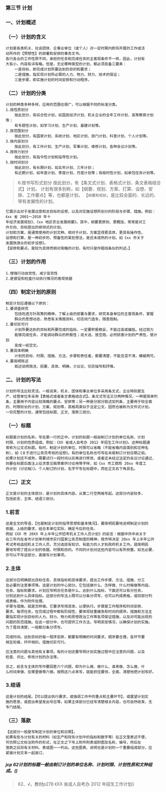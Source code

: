 ### 第三节 计划
### 一、计划概述
### （一）计划的含义
    计划是各类机关、社会团体、企事业单位（或个人）对一定时期内即将开展的工作或活
    动所作的【预想性】的部署和安排的事务文书。
    各行各业的工作性质不同，承担的任务和完成任务的主客观条件不一样，因此，计划有
    大有小，内容有详有略。但是，无论哪种类型的计划，都必须具备三要素：
        一是目标，即完成计划所要达到的目的和要求；
        二是措施，指实现计划所必需的人力、物力、财力、技术的保证；
        三是步骤，即实施计划的时间安排和行动程序。
        
### （二）计划的分类
    计划的种类多种多样，应用的范围也很广，可以根据不同的标准分类。
    1.按性质划分
        按此划分，有综合性计划，如国民经济计划、机关企业的全年工作计划、高等教育计划等；
        有专题性计划，如学习计划、生产计划、基建计划等。
    2.按范围划分
        按此划分，有国家计划、系统计划、地区计划、部门计划、科室计划、个人计划等。
    3.按内容划分
        按此划分，有工作计划、生产计划、军事计划、维修计划、各种会议计划等。
    4.按效力划分
        按此划分，有指令性计划和指导性计划。
    5.按时间划分
        按此划分，有长期计划，如五年计划、三年计划；
        有近期计划，如年度计划、季度计划、月度计划等；有临时性计划，如承包任务计划等。
>   6.按书写形式划分
    按此划分，有【条文式计划、表格式计划、条文表格结合式】计划。
    计划有很多别称，如【纲要、规划、方案、打算、设想、安排、工作要点】等，也都是计划。
    【`纲要和规划`，是比较全面的、长远的、带有发展性的计划。

    它展示出对于发展远景和总目标的设想，以及对实施设想所划分的阶段与步骤、措施。例如：《xx 省 2001〜2010 年十
    年经济发展规划》、《xx 地区农业发展纲要》。其中，纲要更原则、更概括，常常是对工
    作方向、目标提出的纲领式的计划。
    计划和方案，是通常使用的计划文种。相对于计划，方案显得更具体，更具有操作性。
    设想和打算，是一种初步的、预备性的某些想法，是还未成熟的计划。如《xx 市关于
    发展旅游业的初步设想》。
    【安排和要点，是较为具体而相对简略的计划，有时只是作粗线条似的列述。】

### （三）计划的作用
    1.增强行动自觉性，减少盲目性
    2.是督促和检査行动执行情况的客观依据

### （四）制定计划的原则
    制定计划应遵循以下原则：
    1.要调査研究
        包括吃透方针政策的精神，了解上级的部署与要求，研究本身单位的主客观条件，掌握
        群众的思想动态，熟悉有关情报资料，切忌闭门造车，随意炮制。
    2.要切实可行
        计划所要达到的目标和所要完成的指标，一定要积极稳妥，不能过高或偏低。经过努力
        能够完成任务，才能调动群众的积极性；说大话，放空炮，必然损害计划的严肃性，使计划
        变成一纸空文。
    3.要具体明确
        计划的目标、时限、措施、方法、步骤和责任者，都要清楚，不能含混不清，模棱两可。
    4.要简明陈述
        叙述说明简洁、扼要、具体、明确，少议论，切忌描写和抒情。

### 二、计划的写法
    计划的写法比较灵活。一般说来，机关、团体和事业单位多采用条文式，企业特别是生
    产、经营单位多采用【表格式或者条文表格结合式】。条文式写法又分两种情况，一种是简单列
    条，主要用于内容比较简略的要点、安排等；另一种是分部分叙述加列条，主要用于较全面
    的、时限较长的计划，方案、规划等，其格局类似于法定公文，因而也被称为文件式计划。
    一份完整的计划，通常包括标题、正文、落款三部分。
    
### （一）标题
    标题是计划的名称，写在第一行的正中。计划的标题一般由制订计划的单位名称、计划
    时限、计划的性质组成。例如：《XX 省成人自考办 2012 年招生工作计划》。这种标题通
    常称为公文式标题。有时，制定计划的单位、时限可以省略（不能省略内容类别和文种名
    称），如《关于进行公务员考核的设想》。有的单位名称也可写在末尾制订计划日期之前。
    如果计划还不成熟，需要试行一段时间以后再进行修改，或者还未经过法定的会议讨论通过，
    则要在标题后面注上征求意见稿草案供讨论用等字样，如《xx 市工商局 20xx 年度工
    作计划（讨论稿）》。个人制订的计划，名字不写在标题中，而在正文右下角具名。
    
### （二）正文
    正文是计划的主体部分，是计划的具体内容。从第二行空两格写起。这部分内容较多，
    包括前言、主体、结语三部分。
    
### 1.前言
    这是全文的导语，【也是制定计划的指导思想和基本情况】，要简明扼要地说明制定计划的
    依据，上级的要求，结合本单位实际，确定今后的任务。
    例如《XX 市 20XX 年上半年公开招考机关工作人员计划》的前言：根据中共中央关于
    在三年内在省市计划单列城市实行国家公务员制度的精神，我市特决定 20xx 年上半年公开
    考试考核选招机关工作人员，充分选拔有知识、有能力的人才到政府机关工作。就简明扼
    要地写明了提出计划的依据、时限和目的。不同的计划对这些内容可以有所侧重。如无必要，
    亦可以不写这部分，直接写计划事项。
    
### 2.主体
    这部分应明确提出目标任务、具体指标和具体要求，提出工作步骤、方法、措施、分工
    及必要的注意事项等。这是计划的中心部分。它包括做什么、怎样做、什么时候做等内容。
    任务、指标和要求。计划应写明总任务是什么，达到什么指标，下面还可以有分任务，
    分别达到什么具体指标。这部分的写法上既可以分条分项写，也可以列成表格，或将部分列
    成表格，作为附件处理。
    步骤与措施。就是怎样做。它要求写得具体，以便执行。步骤是工作程序和时间安排、
    要求。每项任务，在完成过程中都有阶段性，要体现轻重缓急和时间的顺序。措施和方法主
    要指实现计划目标的人力、财力、物力和思想政治工作等各项保证措施，以及对可能出现的
    问题的防范措施。在这一部分中，也可提供工作方法，写明奖惩情况，以确保计划的实施。
    为了眉目清楚，一般都分条分项写。
    
    完成时间。达到目标的每一程序安排，都要有明确的时间要求，顺序要合理，各环节要
    相互衔接，环环相扣，措施切实可行。
    
    应注意的问题与其他有关事项。有的计划还要写明计划实施过程中应注意的问题，以及
    检查、评比、修改计划的办法等。
    
    总之，前言与主体的写作要回答六个问题，即为什么做、做什么、谁来做、怎么做、什
    么时间来做、在哪里做等六做。按照这六点来写，就能抓住要领，全面、清楚地把计划写好。
    
### 3.结语
    这是计划的结尾。【可以提出执行要求，或强调工作中的重点和主要环节】，或展望计划实
    施的愿景，或提出希望发出号召等。如果主体部分已经写清楚相关内容，也可自然收束，无
    专门结尾。
    
### （三）落款
    【这部分一般是写制定计划的单位和日期】。
    如果有些与计划有关的材料（如生产和财务计划中的指标和数字等）在正文里表述不便，
    可仿照公文标注附件的形式，在正文之下写上附件附表或附图及名称、编号，然后在
    落款之后将有关材料、表或图一一列出。这些图表、说明也是计划的一个重要组成部分，应
    紧接计划文本一起装订。

##### jcp 62计划的标题一般由制订计划的单位名称、计划时限、计划性质和文种组成。()
>   62、√。教材p278
       《XX 省成人自考办 2012 年招生工作计划》



















